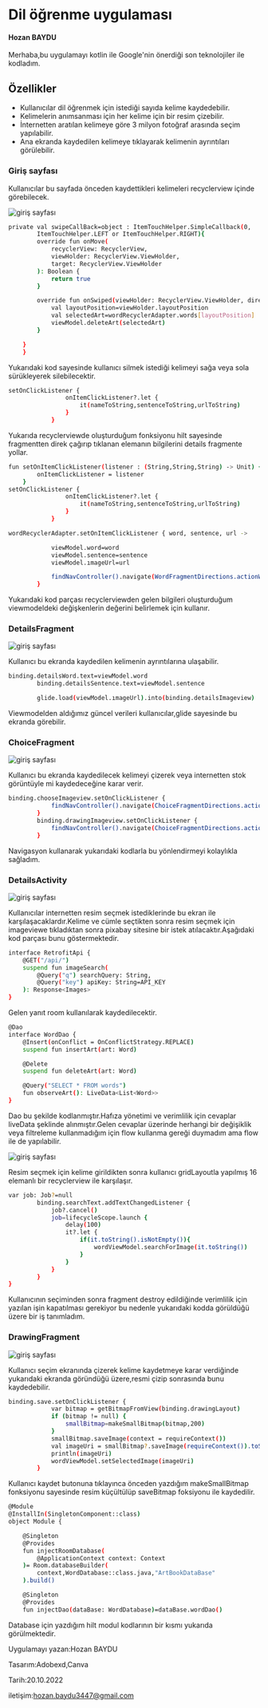 # Dil öğrenme uygulaması
#### Hozan BAYDU

Merhaba,bu uygulamayı kotlin ile Google'nin önerdiği son teknolojiler ile kodladım.  


## Özellikler

- Kullanıcılar dil öğrenmek için istediği sayıda kelime kaydedebilir.
- Kelimelerin anımsanması için her kelime için bir resim çizebilir.
- İnternetten aratılan kelimeye göre 3 milyon fotoğraf arasında seçim yapılabilir.
- Ana ekranda kaydedilen kelimeye tıklayarak kelimenin ayrıntıları görülebilir.


### Giriş sayfası

Kullanıcılar bu sayfada önceden kaydettikleri kelimeleri recyclerview içinde görebilecek.

![giriş sayfası](https://blogger.googleusercontent.com/img/b/R29vZ2xl/AVvXsEgK-1jxsWf2uvujj3Cv2RQm08AovBuCOjtPmNcsUX1wndUqdMPGa4KCihxTO6MVv6Mn0BBJFD1bJ8lLec7jmEB2SfGQz0D3EhNONYx4n-Vmfy0XxSxxYy13su7M1Mqj-8SwAfJOBDlASnNtUAlYolCIQgJGEtnDGQD1BfFu4L5egdd7OpG8Sv2-AdtT/s600/learn6.jpeg)


```sh
private val swipeCallBack=object : ItemTouchHelper.SimpleCallback(0,
        ItemTouchHelper.LEFT or ItemTouchHelper.RIGHT){
        override fun onMove(
            recyclerView: RecyclerView,
            viewHolder: RecyclerView.ViewHolder,
            target: RecyclerView.ViewHolder
        ): Boolean {
            return true
        }

        override fun onSwiped(viewHolder: RecyclerView.ViewHolder, direction: Int) {
            val layoutPosition=viewHolder.layoutPosition
            val selectedArt=wordRecyclerAdapter.words[layoutPosition]
            viewModel.deleteArt(selectedArt)
        }

    }
    }
```
Yukarıdaki kod sayesinde kullanıcı silmek istediği kelimeyi sağa veya sola sürükleyerek silebilecektir.


```sh
setOnClickListener {
                onItemClickListener?.let {
                    it(nameToString,sentenceToString,urlToString)
                }
            }
```
Yukarıda recyclerviewde oluşturduğum fonksiyonu hilt sayesinde fragmentten direk çağırıp tıklanan elemanın bilgilerini details fragmente yollar.

```sh
fun setOnItemClickListener(listener : (String,String,String) -> Unit) {
        onItemClickListener = listener
    }
setOnClickListener {
                onItemClickListener?.let {
                    it(nameToString,sentenceToString,urlToString)
                }
            }
```
```sh
wordRecyclerAdapter.setOnItemClickListener { word, sentence, url ->

            viewModel.word=word
            viewModel.sentence=sentence
            viewModel.ımageUrl=url

            findNavController().navigate(WordFragmentDirections.actionWordFragmentToDetailsFragment())
        }
 ```
        
Yukarıdaki kod parçası recyclerviewden gelen bilgileri oluşturduğum viewmodeldeki değişkenlerin değerini belirlemek için kullanır.


### DetailsFragment


![giriş sayfası](https://blogger.googleusercontent.com/img/b/R29vZ2xl/AVvXsEhE7DE3vFkSe9C5dZUrle5B7WQ2eOxw0wmi2Ew23vPm84mXx7z7ugjOfB5yT4KM8WDey4fS-CBaIKACjv-PMUnS_ZAmRIgY0Sr_r715iaPJ0Ua7HckHNTOY_d1Myms4xw8RghYhruSCsUesbyQHubQkuxDdItS2U3rCrvHw-mZekklRrZNnLYYMcNMS/s600/learn1.jpeg)

Kullanıcı bu ekranda kaydedilen kelimenin ayrıntılarına ulaşabilir.

```sh
binding.detailsWord.text=viewModel.word
        binding.detailsSentence.text=viewModel.sentence

        glide.load(viewModel.ımageUrl).into(binding.detailsImageview)
```
Viewmodelden aldığımız güncel verileri kullanıcılar,glide sayesinde bu ekranda görebilir.


### ChoiceFragment

![giriş sayfası](https://blogger.googleusercontent.com/img/b/R29vZ2xl/AVvXsEhYIkR7c5V3hXBk7t0rZiuKry_9wzzQiOB5SsqbmB-NUhu1HCO8RHfyOnlv3N6rMolDCejOydj1V2KKlUHiwwbrURPbPRor-dqhrBiiODMFyJPLhWvSRY1LJ1AZyu-NMceBc4azWId0MGfeBNbrHoDbSbPYB8DaBWw1p_fAUjuL4hjhXrpmd8ffhcZW/s600/learn5.jpeg)

Kullanıcı bu ekranda kaydedilecek kelimeyi çizerek veya internetten stok görüntüyle mi kaydedeceğine karar verir.

```sh
binding.chooseImageview.setOnClickListener {
            findNavController().navigate(ChoiceFragmentDirections.actionChoiceFragmentToApiFragment())
        }
        binding.drawingImageview.setOnClickListener {
            findNavController().navigate(ChoiceFragmentDirections.actionChoiceFragmentToDrawingFragment())
        }
```

Navigasyon kullanarak yukarıdaki kodlarla bu yönlendirmeyi kolaylıkla sağladım.


### DetailsActivity
![giriş sayfası](https://blogger.googleusercontent.com/img/b/R29vZ2xl/AVvXsEjpLAcbbLvCWZJmHKnNt--ZwxMVpBj2b9F-LQiEsOPlk3j4IeigN_g663l-rh-fX6-RKwPm2wxoH9-wYRkmMfgpOa4cGgVTw6fBW3Uv-6xidCI5c10sWh4qc1gOvBUsY_nTSzQZeIgkUQPL5KMkjoDzgiPW8s6UwxAlof9FZRZinD0hFcvbQNvpdT7c/s600/learn3.jpeg)

Kullanıcılar internetten resim seçmek istediklerinde bu ekran ile karşılaşacaklardır.Kelime ve cümle seçtikten sonra resim seçmek için imageviewe tıkladıktan sonra pixabay sitesine bir istek atılacaktır.Aşağıdaki kod parçası bunu göstermektedir.

```sh
interface RetrofitApi {
    @GET("/api/")
    suspend fun imageSearch(
        @Query("q") searchQuery: String,
        @Query("key") apiKey: String=API_KEY
    ): Response<Images>
}
```
Gelen yanıt room kullanılarak kaydedilecektir.

```sh
@Dao
interface WordDao {
    @Insert(onConflict = OnConflictStrategy.REPLACE)
    suspend fun insertArt(art: Word)

    @Delete
    suspend fun deleteArt(art: Word)

    @Query("SELECT * FROM words")
    fun observeArt(): LiveData<List<Word>>
}
```

Dao bu şekilde kodlanmıştır.Hafıza yönetimi ve verimlilik için cevaplar liveData şeklinde alınmıştır.Gelen cevaplar üzerinde herhangi bir değişiklik veya filtreleme kullanmadığım için flow kullanma gereği duymadım ama flow ile de yapılabilir.

![giriş sayfası](https://blogger.googleusercontent.com/img/b/R29vZ2xl/AVvXsEjneP-ucXHZ7tLRKgWcq7Fzq9J3R6KH9pX6xcYujLp9Gu5mvvH4KgP9mYmphX6kdnUaPfP5RgWHo-_g_G1Fey3OnpWExkzWZpMsA3CBnYjGXaGEkK65E2xJEHpz-25ZZil_9Uup6FRn_TQi6EHCRL7dOoTJ0xLS16fs0tRirByb7dILyUeoZSv4dnK-/s600/learn2.jpeg)

Resim seçmek için kelime girildikten sonra kullanıcı gridLayoutla yapılmış 16 elemanlı bir recyclerview ile karşılaşır.

```sh
var job: Job?=null
        binding.searchText.addTextChangedListener {
            job?.cancel()
            job=lifecycleScope.launch {
                delay(100)
                it?.let {
                    if(it.toString().isNotEmpty()){
                        wordViewModel.searchForImage(it.toString())
                    }
                }
            }
        }
}
```

Kullanıcının seçiminden sonra fragment destroy edildiğinde verimlilik için yazılan işin kapatılması gerekiyor bu nedenle yukarıdaki kodda görüldüğü üzere bir iş tanımladım.

### DrawingFragment
![giriş sayfası](https://blogger.googleusercontent.com/img/b/R29vZ2xl/AVvXsEhMzFt2Ng-vJs2xYgl8DuQg5WvIkm6toAL6Chc7GNtI3_mApqYQP0W4uSgLhUoEPRJozy864bhQ4NOSraDmOVieon26Dt8g8msGWr6xOf7_Cytmde2EF4cSe5cIDn9nfGye3_G60WMhdehdM0MRtebn5r5wh3LfdIFE7yHmdE0jTmS1p109nTl3iDz2/s600/learn4.jpeg)

Kullanıcı seçim ekranında çizerek kelime kaydetmeye karar verdiğinde yukarıdaki ekranda göründüğü üzere,resmi çizip sonrasında bunu kaydedebilir.

```sh
binding.save.setOnClickListener {
            var bitmap = getBitmapFromView(binding.drawingLayout)
            if (bitmap != null) {
                smallBitmap=makeSmallBitmap(bitmap,200)
            }
            smallBitmap.saveImage(context = requireContext())
            val imageUri = smallBitmap?.saveImage(requireContext()).toString()
            println(imageUri)
            wordViewModel.setSelectedImage(imageUri)
        }
```

Kullanıcı kaydet butonuna tıklayınca önceden yazdığım makeSmallBitmap fonksiyonu sayesinde resim küçültülüp saveBitmap foksiyonu ile kaydedilir.

```sh
@Module
@InstallIn(SingletonComponent::class)
object Module {

    @Singleton
    @Provides
    fun injectRoomDatabase(   
        @ApplicationContext context: Context
    )= Room.databaseBuilder(
        context,WordDatabase::class.java,"ArtBookDataBase"
    ).build()

    @Singleton
    @Provides
    fun injectDao(dataBase: WordDatabase)=dataBase.wordDao()
```

Database için yazdığım hilt modul kodlarının bir kısmı yukarıda görülmektedir.

Uygulamayı yazan:Hozan BAYDU

Tasarım:Adobexd,Canva

Tarih:20.10.2022

iletişim:hozan.baydu3447@gmail.com
